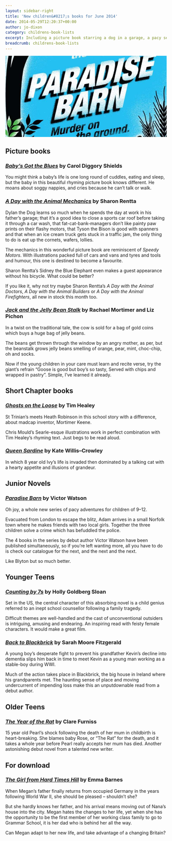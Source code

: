 ```yaml
---
layout: sidebar-right
title: 'New children&#8217;s books for June 2014'
date: 2014-05-29T12:20:37+00:00
author: jo-dixon
category: childrens-book-lists
excerpt: Including a picture book starring a dog in a garage, a pacy series of 4 books set in wartime Norfolk and an astonishing story of a 15 year old's struggle to come to terms with her mum's death.
breadcrumb: childrens-book-lists
---
```

![Paradise Barn by Victor Watson](/images/featured/featured-paradise-barn.jpg)

## Picture books

### [<cite>Baby’s Got the Blues</cite>](https://suffolk.spydus.co.uk/cgi-bin/spydus.exe/ENQ/OPAC/BIBENQ/14466714?QRY=CTIBIB%3C%20IRN(34005211)&QRYTEXT=Baby%27s%20got%20the%20blues) by Carol Diggory Shields

You might think a baby’s life is one long round of cuddles, eating and sleep, but the baby in this beautiful rhyming picture book knows different. He moans about soggy nappies, and cries because he can’t talk or walk.

### [<cite>A Day with the Animal Mechanics</cite>](https://suffolk.spydus.co.uk/cgi-bin/spydus.exe/ENQ/OPAC/BIBENQ/14467742?QRY=CTIBIB%3C%20IRN(35745709)&QRYTEXT=A%20day%20with%20the%20Animal%20Mechanics) by Sharon Rentta

Dylan the Dog learns so much when he spends the day at work in his father’s garage; that it’s a good idea to close a sports car roof before taking it through a car wash, that fat-cat-bank-managers don’t like painty paw prints on their flashy motors, that Tyson the Bison is good with spanners and that when an ice cream truck gets stuck in a traffic jam, the only thing to do is eat up the cornets, wafers, lollies.

The mechanics in this wonderful picture book are reminiscent of <cite>Speedy Motors</cite>. With illustrations packed full of cars and vans and tyres and tools and humour, this one is destined to become a favourite.

Sharon Rentta’s Sidney the Blue Elephant even makes a guest appearance without his bicycle. What could be better?

If you like it, why not try maybe Sharon Rentta’s <cite>A Day with the Animal Doctors</cite>, <cite>A Day with the Animal Builders</cite> or <cite>A Day with the Animal Firefighters</cite>, all new in stock this month too.

### [<cite>Jack and the Jelly Bean Stalk</cite>](https://suffolk.spydus.co.uk/cgi-bin/spydus.exe/ENQ/OPAC/BIBENQ/14468910?QRY=CTIBIB%3C%20IRN(37445585)&QRYTEXT=Jack%20and%20the%20Jelly%20Bean%20Stalk) by Rachael Mortimer and Liz Pichon

In a twist on the traditional tale, the cow is sold for a bag of gold coins which buys a huge bag of jelly beans.

The beans get thrown through the window by an angry mother, as per, but the beanstalk grows jelly beans smelling of orange, pear, mint, choc-chip, oh and socks.

Now if the young children in your care must learn and recite verse, try the giant’s refrain “Goose is good but boy’s so tasty, Served with chips and wrapped in pastry”. Simple, I’ve learned it already.

## Short Chapter books

### [<cite>Ghosts on the Loose</cite>](https://suffolk.spydus.co.uk/cgi-bin/spydus.exe/ENQ/OPAC/BIBENQ/14470716?QRY=CTIBIB%3C%20IRN(32041951)&QRYTEXT=Ghosts%20on%20the%20loose) by Tim Healey

St Trinian’s meets Heath Robinson in this school story with a difference, about madcap inventor, Mortimer Keene.

Chris Mould’s Searle-esque illustrations work in perfect combination with Tim Healey’s rhyming text. Just begs to be read aloud.

### [<cite>Queen Sardine</cite>](https://suffolk.spydus.co.uk/cgi-bin/spydus.exe/ENQ/OPAC/BIBENQ/14473629?QRY=CTIBIB%3C%20IRN(36545543)&QRYTEXT=Queen%20Sardine) by Kate Willis–Crowley

In which 8 year old Ivy’s life is invaded then dominated by a talking cat with a hearty appetite and illusions of grandeur.

## Junior Novels

### [<cite>Paradise Barn</cite>](https://suffolk.spydus.co.uk/cgi-bin/spydus.exe/ENQ/OPAC/BIBENQ/14474757?QRY=CTIBIB%3C%20IRN(1140269)&QRYTEXT=Paradise%20Barn) by Victor Watson

Oh joy, a whole new series of pacy adventures for children of 9–12.

Evacuated from London to escape the blitz, Adam arrives in a small Norfolk town where he makes friends with two local girls. Together the three children solve a crime which has befuddled the police.

The 4 books in the series by debut author Victor Watson have been published simultaneously, so if you’re left wanting more, all you have to do is check our catalogue for the next, and the next and the next.

Like Blyton but so much better.

## Younger Teens

### [<cite>Counting by 7s</cite>](https://suffolk.spydus.co.uk/cgi-bin/spydus.exe/ENQ/OPAC/BIBENQ/14476496?QRY=CTIBIB%3C%20IRN(36545541)&QRYTEXT=Counting%20by%207s) by Holly Goldberg Sloan

Set in the US, the central character of this absorbing novel is a child genius referred to an inept school counsellor following a family tragedy.

Difficult themes are well-handled and the cast of unconventional outsiders is intriguing, amusing and endearing. An inspiring read with feisty female characters. It would make a great film.

### [<cite>Back to Blackbrick</cite>](https://suffolk.spydus.co.uk/cgi-bin/spydus.exe/ENQ/OPAC/BIBENQ/14477673?QRY=CTIBIB%3C%20IRN(16839277)&QRYTEXT=Back%20to%20Blackbrick) by Sarah Moore Fitzgerald

A young boy’s desperate fight to prevent his grandfather Kevin’s decline into dementia slips him back in time to meet Kevin as a young man working as a stable-boy during WWI.

Much of the action takes place in Blackbrick, the big house in Ireland where his grandparents met. The haunting sense of place and moving undercurrent of impending loss make this an unputdownable read from a debut author.

## Older Teens

### [<cite>The Year of the Rat</cite>](https://suffolk.spydus.co.uk/cgi-bin/spydus.exe/ENQ/OPAC/BIBENQ/14478734?QRY=CTIBIB%3C%20IRN(35038429)&QRYTEXT=The%20year%20of%20the%20rat) by Clare Furniss

15 year old Pearl’s shock following the death of her mum in childbirth is heart-breaking. She blames baby Rose, or “The Rat” for the death, and it takes a whole year before Pearl really accepts her mum has died. Another astonishing debut novel from a talented new writer.

## For download

### [<cite>The Girl from Hard Times Hill</cite>](http://suffolklibraries.lib.overdrive.com/FCE2C847-6462-4886-9A6D-9CC7AE39D97A/10/50/en/ContentDetails.htm?id=B224952E-A394-45F8-9C7E-1CD48F277740) by Emma Barnes

When Megan&#8217;s father finally returns from occupied Germany in the years following World War II, she should be pleased – shouldn&#8217;t she?

But she hardly knows her father, and his arrival means moving out of Nana&#8217;s house into the city. Megan hates the changes to her life, yet when she has the opportunity to be the first member of her working class family to go to Grammar School, it is her dad who is behind her all the way.

Can Megan adapt to her new life, and take advantage of a changing Britain?
